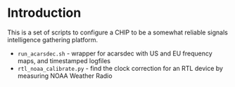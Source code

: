Introduction
============

This is a set of scripts to configure a CHIP to be a somewhat reliable signals intelligence gathering platform.

* `run_acarsdec.sh` - wrapper for acarsdec with US and EU frequency maps, and timestamped logfiles
* `rtl_noaa_calibrate.py` - find the clock correction for an RTL device by measuring NOAA Weather Radio
